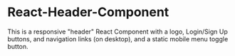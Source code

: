 # React-Header-Component
This is a responsive "header" React Component with a logo, Login/Sign Up buttons, and navigation links (on desktop), and a static mobile menu toggle button.

